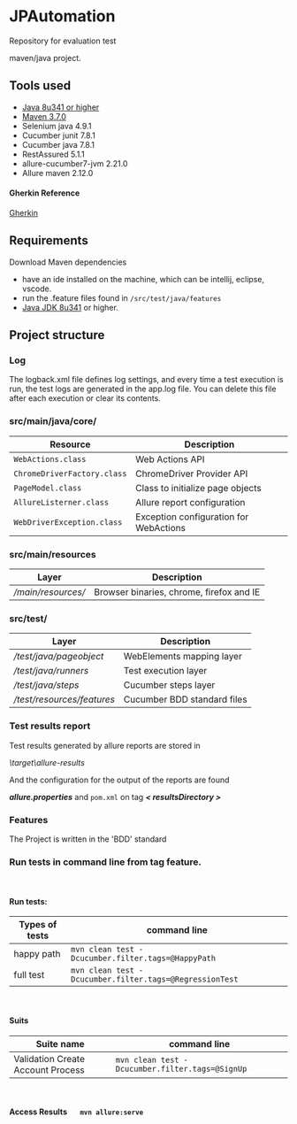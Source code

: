 # JPAutomation
Repository for evaluation test

maven/java project.

## Tools used

* [Java 8u341 or higher](https://www.oracle.com/br/java/technologies/javase/javase8u211-later-archive-downloads.html)
* [Maven 3.7.0](https://maven.apache.org/download.cgi)
* Selenium java 4.9.1
* Cucumber junit 7.8.1
* Cucumber java 7.8.1
* RestAssured 5.1.1
* allure-cucumber7-jvm 2.21.0
* Allure maven 2.12.0

#### Gherkin Reference

[Gherkin](https://cucumber.io/docs/gherkin/reference/)

## Requirements

Download Maven dependencies

* have an ide installed on the machine, which can be intellij, eclipse, vscode.
* run the .feature files found in `/src/test/java/features`
* [Java JDK 8u341](https://www.oracle.com/br/java/technologies/javase/javase8u211-later-archive-downloads.html)  or
  higher.

## Project structure

### Log

The logback.xml file defines log settings, and every time a test execution is run, the test logs are generated in the
app.log file. You can delete this file after each execution or clear its contents.

### src/main/java/core/

| Resource                    | Description                                      |
|-----------------------------|--------------------------------------------------|
| `WebActions.class`          | Web Actions API                                  |
| `ChromeDriverFactory.class` | ChromeDriver Provider API                        |
| `PageModel.class`           | Class to initialize page objects                 |
| `AllureListerner.class`     | Allure report configuration                      |
| `WebDriverException.class`  | Exception configuration for WebActions           |

### src/main/resources

| Layer              | Description                              |
|--------------------|------------------------------------------|
| */main/resources/* | Browser binaries, chrome, firefox and IE |

### src/test/

| Layer                      | Description                        |
|----------------------------|------------------------------------|
| */test/java/pageobject*    | WebElements mapping layer          |
| */test/java/runners*       | Test execution layer               |
| */test/java/steps*         | Cucumber steps layer               |
| */test/resources/features* | Cucumber BDD standard files        |

### Test results report

Test results generated by allure reports are stored in

*\target\allure-results*

And the configuration for the output of the reports are found

***allure.properties***
and
`pom.xml` on tag ***< resultsDirectory >***

### Features

The Project is written in the 'BDD' standard

### Run tests in command line from tag feature.

<br>

#### Run tests:

| Types of tests    | command line                                              |
|-------------------|-----------------------------------------------------------|
| happy path        | `mvn clean test -Dcucumber.filter.tags=@HappyPath`        |
| full test         | `mvn clean test -Dcucumber.filter.tags=@RegressionTest`   |

<br>

#### Suits

| Suite name                        | command line                                                    |
|-----------------------------------|-----------------------------------------------------------------|
| Validation Create Account Process | `mvn clean test -Dcucumber.filter.tags=@SignUp`                 |

<br>

#### Access Results &nbsp;&nbsp;&nbsp;&nbsp;&nbsp; `mvn allure:serve`
